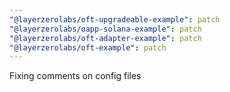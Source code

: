 ```yaml
---
"@layerzerolabs/oft-upgradeable-example": patch
"@layerzerolabs/oapp-solana-example": patch
"@layerzerolabs/oft-adapter-example": patch
"@layerzerolabs/oft-example": patch
---
```


Fixing comments on config files
